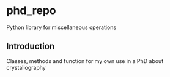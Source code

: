 # phd_repo
Python library for miscellaneous operations

## Introduction
Classes, methods and function for my own use in a PhD about crystallography
